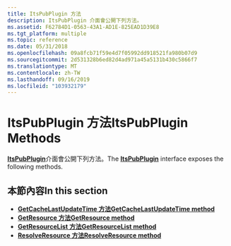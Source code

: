 ```yaml
---
title: ItsPubPlugin 方法
description: ItsPubPlugin 介面會公開下列方法。
ms.assetid: F62784D1-0563-43A1-AD1E-825EAD1D39E8
ms.tgt_platform: multiple
ms.topic: reference
ms.date: 05/31/2018
ms.openlocfilehash: 09a8fcb71f59e4d7f05992dd918521fa980b07d9
ms.sourcegitcommit: 2d531328b6ed82d4ad971a45a5131b430c5866f7
ms.translationtype: MT
ms.contentlocale: zh-TW
ms.lasthandoff: 09/16/2019
ms.locfileid: "103932179"
---
```

# <a name="itspubplugin-methods"></a><span data-ttu-id="b6cfa-103">ItsPubPlugin 方法</span><span class="sxs-lookup"><span data-stu-id="b6cfa-103">ItsPubPlugin Methods</span></span>

<span data-ttu-id="b6cfa-104">[**ItsPubPlugin**](/windows/desktop/api/tspubplugincom/nn-tspubplugincom-itspubplugin)介面會公開下列方法。</span><span class="sxs-lookup"><span data-stu-id="b6cfa-104">The [**ItsPubPlugin**](/windows/desktop/api/tspubplugincom/nn-tspubplugincom-itspubplugin) interface exposes the following methods.</span></span>

## <a name="in-this-section"></a><span data-ttu-id="b6cfa-105">本節內容</span><span class="sxs-lookup"><span data-stu-id="b6cfa-105">In this section</span></span>

-   [<span data-ttu-id="b6cfa-106">**GetCacheLastUpdateTime 方法**</span><span class="sxs-lookup"><span data-stu-id="b6cfa-106">**GetCacheLastUpdateTime method**</span></span>](/windows/desktop/api/tspubplugincom/nf-tspubplugincom-itspubplugin-getcachelastupdatetime)
-   [<span data-ttu-id="b6cfa-107">**GetResource 方法**</span><span class="sxs-lookup"><span data-stu-id="b6cfa-107">**GetResource method**</span></span>](/windows/desktop/api/tspubplugincom/nf-tspubplugincom-itspubplugin-getresource)
-   [<span data-ttu-id="b6cfa-108">**GetResourceList 方法**</span><span class="sxs-lookup"><span data-stu-id="b6cfa-108">**GetResourceList method**</span></span>](/windows/desktop/api/tspubplugincom/nf-tspubplugincom-itspubplugin-getresourcelist)
-   [<span data-ttu-id="b6cfa-109">**ResolveResource 方法**</span><span class="sxs-lookup"><span data-stu-id="b6cfa-109">**ResolveResource method**</span></span>](/windows/desktop/api/tspubplugincom/nf-tspubplugincom-itspubplugin-resolveresource)

 

 




